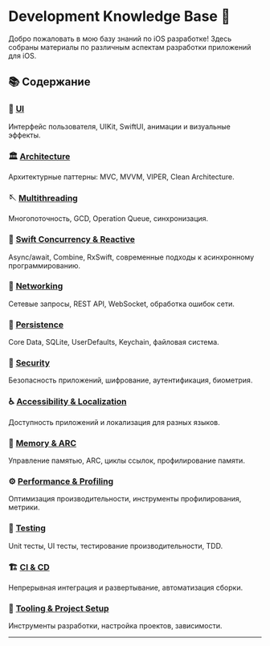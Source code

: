 # Development Knowledge Base 📱

Добро пожаловать в мою базу знаний по iOS разработке! Здесь собраны материалы по различным аспектам разработки приложений для iOS.

## 📚 Содержание

### 🎨 [UI](UI%20🎨.md)
Интерфейс пользователя, UIKit, SwiftUI, анимации и визуальные эффекты.

### 🏛️ [Architecture](Architecture%20🏛️.md)
Архитектурные паттерны: MVC, MVVM, VIPER, Clean Architecture.

### 🪡 [Multithreading](Multithreading%20🪡.md)
Многопоточность, GCD, Operation Queue, синхронизация.

### 🚀 [Swift Concurrency & Reactive](Swift%20Concurrency%20&%20Reactive%20🚀.md)
Async/await, Combine, RxSwift, современные подходы к асинхронному программированию.

### 🛜 [Networking](Networking%20🛜.md)
Сетевые запросы, REST API, WebSocket, обработка ошибок сети.

### 📀 [Persistence](Persistence%20📀.md)
Core Data, SQLite, UserDefaults, Keychain, файловая система.

### 🔐 [Security](Security%20🔐.md)
Безопасность приложений, шифрование, аутентификация, биометрия.

### ♿️ [Accessibility & Localization](Accessibility%20♿️%20&%20Localization%20🌍.md)
Доступность приложений и локализация для разных языков.

### 📖 [Memory & ARC](Memory%20&%20ARC%20📖.md)
Управление памятью, ARC, циклы ссылок, профилирование памяти.

### ⚙️ [Performance & Profiling](Performance%20&%20Profiling%20⚙️.md)
Оптимизация производительности, инструменты профилирования, метрики.

### 🧪 [Testing](Testing%20🧪.md)
Unit тесты, UI тесты, тестирование производительности, TDD.

### 🏗️ [CI & CD](CI%20&%20CD%20🏗️.md)
Непрерывная интеграция и развертывание, автоматизация сборки.

### 🧰 [Tooling & Project Setup](Tooling%20&%20Project%20Setup%20🧰.md)
Инструменты разработки, настройка проектов, зависимости.

---
